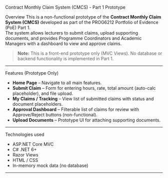  Contract Monthly Claim System (CMCS) - Part 1 Prototype

Overview
This is a non-functional prototype of the **Contract Monthly Claim System (CMCS)** developed as part of the PROG6212 Portfolio of Evidence (PoE) Part 1.  
The system allows lecturers to submit claims, upload supporting documents, and provides Programme Coordinators and Academic Managers with a dashboard to view and approve claims.  

> **Note:** This is a front-end prototype only (MVC Views). No database or backend functionality is implemented in Part 1.

---

 Features (Prototype Only)
- **Home Page** – Navigate to all main features.
- **Submit Claim** – Form for entering hours, rate, total amount (auto-calc placeholder), and file upload.
- **My Claims / Tracking** – View list of submitted claims with status and document placeholders.
- **Approval Dashboard** – Filterable list of claims for review with Approve/Reject buttons (non-functional).
- **Upload Documents** – Prototype UI for attaching supporting documents.

---

 Technologies used
- ASP.NET Core MVC
- C# .NET 6+
- Razor Views
- HTML / CSS
- In-memory mock data (no database)

---




